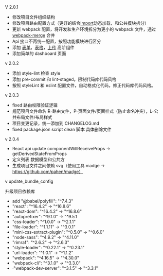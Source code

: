 V 2.0.1

- 修改项目文件组织结构
- 修改项目路由配置方式（更好的结合[import]()动态加载，和公共模块拆分）
- 更新 webpack 配置，将开发和生产环境拆分为更小的 webpack 文件，通过[webpack-merge]() 合并
- Api 接口不再统一配置，按照功能模块进行区分
- 添加 [表单]()，[表格]()，[上传]() 高阶组件
- 添加简单的 dashboard 页面

v 2.0.2

- 添加 style-lint 检查 style
- 添加 pre-commit 和 lint-staged，限制代码库代码风格
- 按照 styleLint 和 eslint 配置文件，自动格式化代码，修正代码库代码风格。

v 2.0.3

- fixed 路由权限验证逻辑
- 规范项目文件命名 R-路由文件，P-页面文件/页面样式（防止命名冲突），L-公共布局文件/布局样式
- 项目变更记录，统一添加到 CHANGELOG.md
- fixed package.json script clean 脚本 具体删除文件

v 2.0.4

- React api update componentWillReceiveProps -> getDerivedStateFromProps
- 定义列表 数据模型和公共方
- 生成项目文件之间依赖 svg（使用工具 madge -> https://github.com/pahen/madge）

v update_bundle_config

升级项目依赖库

- add "@babel/polyfill": "^7.4.3"
- "react": "^16.4.2" -> "^16.8.6"
- "react-dom": "^16.4.2" -> "^16.8.6"
- "autoprefixer": "^9.1.0" -> "^9.5.1
- "css-loader": "^1.0.0" -> "^2.1.1"
- "file-loader": "^1.1.11" -> "^3.0.1"
- "mini-css-extract-plugin": "^0.5.0" -> "^0.6.0"
- "node-sass": "^4.9.2" -> "^4.11.0"
- "rimraf": "^2.6.2" -> "^2.6.3"
- "style-loader": "^0.22.1" -> "^0.23.1"
- "url-loader": "^1.0.1" -> "^1.1.2"
- "webpack": "^4.16.5" -> "^4.30.0"
- "webpack-cli": "^3.1.0" -> "^3.3.0"
- ·"webpack-dev-server": "^3.1.5" -> "^3.3.1"
